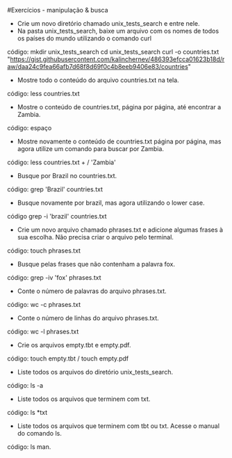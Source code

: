 #Exercícios - manipulação & busca

- Crie um novo diretório chamado unix_tests_search e entre nele. 
- Na pasta unix_tests_search, baixe um arquivo com os nomes de todos os países do mundo utilizando o comando curl

código: mkdir unix_tests_search
cd unix_tests_search
curl -o countries.txt "https://gist.githubusercontent.com/kalinchernev/486393efcca01623b18d/raw/daa24c9fea66afb7d68f8d69f0c4b8eeb9406e83/countries"

- Mostre todo o conteúdo do arquivo countries.txt na tela.

código:  less countries.txt

- Mostre o conteúdo de countries.txt, página por página, até encontrar a Zambia.

código: espaço

- Mostre novamente o conteúdo de countries.txt página por página, mas agora utilize um comando para buscar por Zambia.

código: less countries.txt + / 'Zambia'

- Busque por Brazil no countries.txt.

código: grep 'Brazil' countries.txt

- Busque novamente por brazil, mas agora utilizando o lower case.

código grep -i 'brazil' countries.txt 

- Crie um novo arquivo chamado phrases.txt e adicione algumas frases à sua escolha. Não precisa criar o arquivo pelo terminal.

código: touch phrases.txt

- Busque pelas frases que não contenham a palavra fox.

código: grep -iv 'fox' phrases.txt

- Conte o número de palavras do arquivo phrases.txt.

código: wc -c phrases.txt 

- Conte o número de linhas do arquivo phrases.txt.

código: wc -l phrases.txt

- Crie os arquivos empty.tbt e empty.pdf.

código: touch empty.tbt / touch empty.pdf

- Liste todos os arquivos do diretório unix_tests_search.

código: ls -a 

- Liste todos os arquivos que terminem com txt.

código: ls *txt

- Liste todos os arquivos que terminem com tbt ou txt.
Acesse o manual do comando ls.

código: ls man.